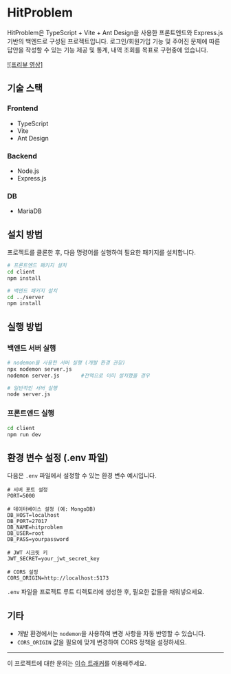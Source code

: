 # HitProblem

HitProblem은 TypeScript + Vite + Ant Design을 사용한 프론트엔드와 Express.js 기반의 백엔드로 구성된 프로젝트입니다.
로그인/회원가입 기능 및 주어진 문제에 따른 답안을 작성할 수 있는 기능 제공 및 통계, 내역 조회를 목표로 구현중에 있습니다.

[![프리뷰 영상]](https://youtu.be/m3LE12SQr7s)


## 기술 스택

### Frontend

- TypeScript
- Vite
- Ant Design

### Backend

- Node.js
- Express.js

### DB

- MariaDB

## 설치 방법

프로젝트를 클론한 후, 다음 명령어를 실행하여 필요한 패키지를 설치합니다.

```sh
# 프론트엔드 패키지 설치
cd client
npm install

# 백엔드 패키지 설치
cd ../server
npm install
```

## 실행 방법

### 백엔드 서버 실행

```sh
# nodemon을 사용한 서버 실행 (개발 환경 권장)
npx nodemon server.js
nodemon server.js       #전역으로 이미 설치했을 경우

# 일반적인 서버 실행
node server.js
```

### 프론트엔드 실행

```sh
cd client
npm run dev
```

## 환경 변수 설정 (.env 파일)

다음은 `.env` 파일에서 설정할 수 있는 환경 변수 예시입니다.

```
# 서버 포트 설정
PORT=5000

# 데이터베이스 설정 (예: MongoDB)
DB_HOST=localhost
DB_PORT=27017
DB_NAME=hitproblem
DB_USER=root
DB_PASS=yourpassword

# JWT 시크릿 키
JWT_SECRET=your_jwt_secret_key

# CORS 설정
CORS_ORIGIN=http://localhost:5173
```

`.env` 파일을 프로젝트 루트 디렉토리에 생성한 후, 필요한 값들을 채워넣으세요.

## 기타

- 개발 환경에서는 `nodemon`을 사용하여 변경 사항을 자동 반영할 수 있습니다.
- `CORS_ORIGIN` 값을 필요에 맞게 변경하여 CORS 정책을 설정하세요.

---

이 프로젝트에 대한 문의는 [이슈 트래커](https://github.com/lim-choice/hitproblem/issues)를 이용해주세요.
